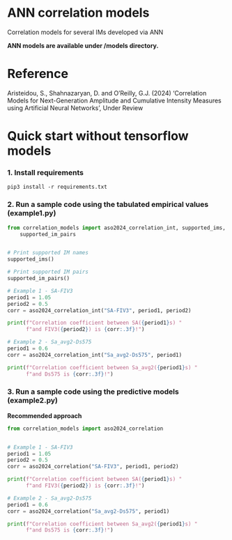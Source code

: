 # ANN correlation models
Correlation models for several IMs developed via ANN

**ANN models are available under /models directory.**

# Reference
Aristeidou, S., Shahnazaryan, D. and O’Reilly, G.J. (2024) ‘Correlation Models for Next-Generation Amplitude and Cumulative Intensity Measures using Artificial Neural Networks’, Under Review

# Quick start without tensorflow models

### 1. Install requirements

```shell
pip3 install -r requirements.txt
```

### 2. Run a sample code using the tabulated empirical values (example1.py)

```python
from correlation_models import aso2024_correlation_int, supported_ims, \
    supported_im_pairs


# Print supported IM names
supported_ims()

# Print supported IM pairs
supported_im_pairs()

# Example 1 - SA-FIV3
period1 = 1.05
period2 = 0.5
corr = aso2024_correlation_int("SA-FIV3", period1, period2)

print(f"Correlation coefficient between SA({period1}s) "
      f"and FIV3({period2}) is {corr:.3f}!")

# Example 2 - Sa_avg2-Ds575
period1 = 0.6
corr = aso2024_correlation_int("Sa_avg2-Ds575", period1)

print(f"Correlation coefficient between Sa_avg2({period1}s) "
      f"and Ds575 is {corr:.3f}!")

```

### 3. Run a sample code using the predictive models (example2.py)

**Recommended approach**

```python
from correlation_models import aso2024_correlation


# Example 1 - SA-FIV3
period1 = 1.05
period2 = 0.5
corr = aso2024_correlation("SA-FIV3", period1, period2)

print(f"Correlation coefficient between SA({period1}s) "
      f"and FIV3({period2}) is {corr:.3f}!")

# Example 2 - Sa_avg2-Ds575
period1 = 0.6
corr = aso2024_correlation("Sa_avg2-Ds575", period1)

print(f"Correlation coefficient between Sa_avg2({period1}s) "
      f"and Ds575 is {corr:.3f}!")
```
